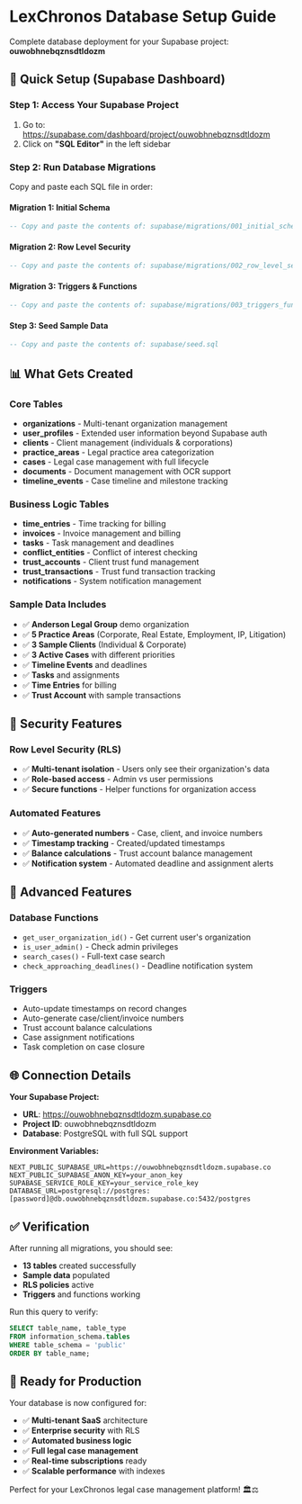 # LexChronos Database Setup Guide

Complete database deployment for your Supabase project: **ouwobhnebqznsdtldozm**

## 🚀 Quick Setup (Supabase Dashboard)

### Step 1: Access Your Supabase Project
1. Go to: https://supabase.com/dashboard/project/ouwobhnebqznsdtldozm
2. Click on **"SQL Editor"** in the left sidebar

### Step 2: Run Database Migrations

Copy and paste each SQL file in order:

#### Migration 1: Initial Schema
```sql
-- Copy and paste the contents of: supabase/migrations/001_initial_schema.sql
```

#### Migration 2: Row Level Security  
```sql
-- Copy and paste the contents of: supabase/migrations/002_row_level_security.sql
```

#### Migration 3: Triggers & Functions
```sql
-- Copy and paste the contents of: supabase/migrations/003_triggers_functions.sql
```

#### Step 3: Seed Sample Data
```sql
-- Copy and paste the contents of: supabase/seed.sql
```

## 📊 What Gets Created

### Core Tables
- **organizations** - Multi-tenant organization management
- **user_profiles** - Extended user information beyond Supabase auth
- **clients** - Client management (individuals & corporations)
- **practice_areas** - Legal practice area categorization
- **cases** - Legal case management with full lifecycle
- **documents** - Document management with OCR support
- **timeline_events** - Case timeline and milestone tracking

### Business Logic Tables
- **time_entries** - Time tracking for billing
- **invoices** - Invoice management and billing
- **tasks** - Task management and deadlines
- **conflict_entities** - Conflict of interest checking
- **trust_accounts** - Client trust fund management
- **trust_transactions** - Trust fund transaction tracking
- **notifications** - System notification management

### Sample Data Includes
- ✅ **Anderson Legal Group** demo organization
- ✅ **5 Practice Areas** (Corporate, Real Estate, Employment, IP, Litigation)
- ✅ **3 Sample Clients** (Individual & Corporate)
- ✅ **3 Active Cases** with different priorities
- ✅ **Timeline Events** and deadlines
- ✅ **Tasks** and assignments
- ✅ **Time Entries** for billing
- ✅ **Trust Account** with sample transactions

## 🔐 Security Features

### Row Level Security (RLS)
- ✅ **Multi-tenant isolation** - Users only see their organization's data
- ✅ **Role-based access** - Admin vs user permissions
- ✅ **Secure functions** - Helper functions for organization access

### Automated Features
- ✅ **Auto-generated numbers** - Case, client, and invoice numbers
- ✅ **Timestamp tracking** - Created/updated timestamps
- ✅ **Balance calculations** - Trust account balance management
- ✅ **Notification system** - Automated deadline and assignment alerts

## 🔧 Advanced Features

### Database Functions
- `get_user_organization_id()` - Get current user's organization
- `is_user_admin()` - Check admin privileges  
- `search_cases()` - Full-text case search
- `check_approaching_deadlines()` - Deadline notification system

### Triggers
- Auto-update timestamps on record changes
- Auto-generate case/client/invoice numbers
- Trust account balance calculations
- Case assignment notifications
- Task completion on case closure

## 🌐 Connection Details

**Your Supabase Project:**
- **URL**: https://ouwobhnebqznsdtldozm.supabase.co
- **Project ID**: ouwobhnebqznsdtldozm
- **Database**: PostgreSQL with full SQL support

**Environment Variables:**
```env
NEXT_PUBLIC_SUPABASE_URL=https://ouwobhnebqznsdtldozm.supabase.co
NEXT_PUBLIC_SUPABASE_ANON_KEY=your_anon_key
SUPABASE_SERVICE_ROLE_KEY=your_service_role_key
DATABASE_URL=postgresql://postgres:[password]@db.ouwobhnebqznsdtldozm.supabase.co:5432/postgres
```

## ✅ Verification

After running all migrations, you should see:
- **13 tables** created successfully
- **Sample data** populated
- **RLS policies** active
- **Triggers** and functions working

Run this query to verify:
```sql
SELECT table_name, table_type 
FROM information_schema.tables 
WHERE table_schema = 'public' 
ORDER BY table_name;
```

## 🚀 Ready for Production

Your database is now configured for:
- ✅ **Multi-tenant SaaS** architecture
- ✅ **Enterprise security** with RLS
- ✅ **Automated business logic**
- ✅ **Full legal case management**
- ✅ **Real-time subscriptions** ready
- ✅ **Scalable performance** with indexes

Perfect for your LexChronos legal case management platform! 🏛️⚖️